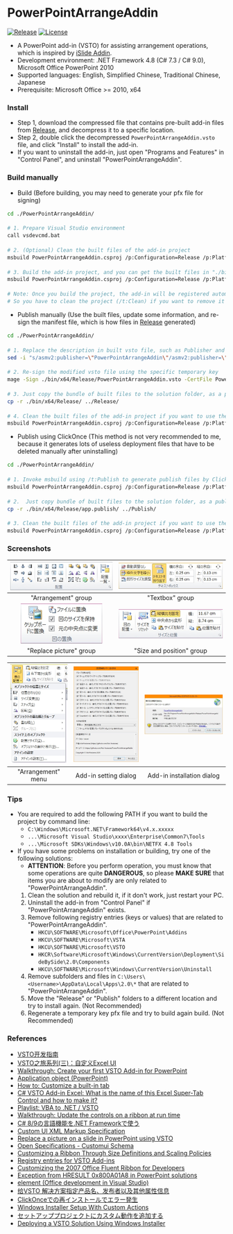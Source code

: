 # PowerPointArrangeAddin

[![Release](https://img.shields.io/github/v/release/Aoi-hosizora/PowerPointArrangeAddin)](https://github.com/Aoi-hosizora/PowerPointArrangeAddin/releases)
[![License](https://img.shields.io/badge/license-mit-blue.svg)](./LICENSE)

+ A PowerPoint add-in (VSTO) for assisting arrangement operations, which is inspired by [iSlide Addin](https://www.islide.cc/).
+ Development environment: .NET Framework 4.8 (C# 7.3 / C# 9.0), Microsoft Office PowerPoint 2010
+ Supported languages: English, Simplified Chinese, Traditional Chinese, Japanese
+ Prerequisite: Microsoft Office >= 2010, x64

### Install

+ Step 1, download the compressed file that contains pre-built add-in files from [Release](https://github.com/Aoi-hosizora/PowerPointArrangeAddin/releases), and decompress it to a specific location.
+ Step 2, double click the decompressed `PowerPointArrangeAddin.vsto` file, and click "Install" to install the add-in.
+ If you want to uninstall the add-in, just open "Programs and Features" in "Control Panel", and uninstall "PowerPointArrangeAddin".

### Build manually

+ Build (Before building, you may need to generate your pfx file for signing)

```bash
cd ./PowerPointArrangeAddin/

# 1. Prepare Visual Studio environment
call vsdevcmd.bat

# 2. (Optional) Clean the built files of the add-in project
msbuild PowerPointArrangeAddin.csproj /p:Configuration=Release /p:Platform=x64 /t:Clean

# 3. Build the add-in project, and you can get the built files in "./bin/x64/Release/"
msbuild PowerPointArrangeAddin.csproj /p:Configuration=Release /p:Platform=x64

# Note: Once you build the project, the add-in will be registered automatically. 
# So you have to clean the project (/t:Clean) if you want to remove it from registry.
```

+ Publish manually (Use the built files, update some information, and re-sign the manifest file, which is how files in [Release](https://github.com/Aoi-hosizora/PowerPointArrangeAddin/releases) generated)

```bash
cd ./PowerPointArrangeAddin/

# 1. Replace the description in built vsto file, such as Publisher and SupportUrl
sed -i "s/asmv2:publisher=\"PowerPointArrangeAddin\"/asmv2:publisher=\"AoiHosizora\" asmv2:supportUrl=\"https:\/\/github.com\/Aoi-hosizora\/PowerPointArrangeAddin\"/" ./bin/x64/Release/PowerPointArrangeAddin.vsto

# 2. Re-sign the modified vsto file using the specific temporary key
mage -Sign ./bin/x64/Release/PowerPointArrangeAddin.vsto -CertFile PowerPointArrangeAddin_TemporaryKey.pfx -Password xxx

# 3. Just copy the bundle of built files to the solution folder, as a published folder "./Release/"
cp -r ./bin/x64/Release/ ../Release/

# 4. Clean the built files of the add-in project if you want to use the published vsto file to install
msbuild PowerPointArrangeAddin.csproj /p:Configuration=Release /p:Platform=x64 /t:Clean
```

+ Publish using ClickOnce (This method is not very recommended to me, because it generates lots of useless deployment files that have to be deleted manually after uninstalling)

```bash
cd ./PowerPointArrangeAddin/

# 1. Invoke msbuild using /t:Publish to generate publish files by ClickOnce
msbuild PowerPointArrangeAddin.csproj /p:Configuration=Release /p:Platform=x64 /p:BootstrapperEnabled=false /t:Publish

# 2.  Just copy bundle of built files to the solution folder, as a published folder "./Publish/"
cp -r ./bin/x64/Release/app.publish/ ../Publish/

# 3. Clean the built files of the add-in project if you want to use the published vsto file to install
msbuild PowerPointArrangeAddin.csproj /p:Configuration=Release /p:Platform=x64 /t:Clean
```

### Screenshots

| ![screenshot1](./assets/screenshot1.jpg) | ![screenshot2](./assets/screenshot2.jpg) |
|:--:|:--:|
| "Arrangement" group | "Textbox" group |
| ![screenshot3](./assets/screenshot3.jpg) | ![screenshot4](./assets/screenshot4.jpg) |
| "Replace picture" group | "Size and position" group |

| ![screenshot5](./assets/screenshot5.jpg) | ![screenshot6](./assets/screenshot6.jpg) | ![screenshot7](./assets/screenshot7.jpg) |
|:--:|:--:|:--:|
| "Arrangement" menu | Add-in setting dialog | Add-in installation dialog |

### Tips

+ You are required to add the following PATH if you want to build the project by command line:
    + `C:\Windows\Microsoft.NET\Framework64\v4.x.xxxxx`
    + `...\Microsoft Visual Studio\xxxx\Enterprise\Common7\Tools`
    + `...\Microsoft SDKs\Windows\v10.0A\bin\NETFX 4.8 Tools`
+ If you have some problems on installation or building, try one of the following solutions:
    + **ATTENTION**: Before you perform operation, you must know that some operations are quite **DANGEROUS**, so please **MAKE SURE** that items you are about to modify are only related to "PowerPointArrangeAddin".
    1. Clean the solution and rebuild it, if it don't work, just restart your PC.
    2. Uninstall the add-in from "Control Panel" if "PowerPointArrangeAddin" exists.
    3. Remove following registry entries (keys or values) that are related to "PowerPointArrangeAddin".
        + `HKCU\SOFTWARE\Microsoft\Office\PowerPoint\Addins`
        + `HKCU\SOFTWARE\Microsoft\VSTA`
        + `HKCU\SOFTWARE\Microsoft\VSTO`
        + `HKCR\Software\Microsoft\Windows\CurrentVersion\Deployment\SideBySide\2.0\Components`
        + `HKCU\SOFTWARE\Microsoft\Windows\CurrentVersion\Uninstall`
    4. Remove subfolders and files in `C:\Users\<Username>\AppData\Local\Apps\2.0\*` that are related to "PowerPointArrangeAddin".
    5. Move the "Release" or "Publish" folders to a different location and try to install again. (Not Recommended)
    6. Regenerate a temporary key pfx file and try to build again build. (Not Recommended)

### References

+ [VSTO开发指南](https://blog.csdn.net/fuhanghang/article/details/101533271)
+ [VSTO之旅系列(三)：自定义Excel UI](https://blog.51cto.com/learninghard/1144298)
+ [Walkthrough: Create your first VSTO Add-in for PowerPoint](https://learn.microsoft.com/en-us/visualstudio/vsto/walkthrough-creating-your-first-vsto-add-in-for-powerpoint)
+ [Application object (PowerPoint)](https://learn.microsoft.com/en/office/vba/api/powerpoint.application)
+ [How to: Customize a built-in tab](https://github.com/MicrosoftDocs/visualstudio-docs/blob/main/docs/vsto/how-to-customize-a-built-in-tab.md)
+ [C# VSTO Add-in Excel: What is the name of this Excel Super-Tab Control and how to make it?](https://stackoverflow.com/questions/61189402/c-sharp-vsto-add-in-excel-what-is-the-name-of-this-excel-super-tab-control-and)
+ [Playlist: VBA to .NET / VSTO](https://www.youtube.com/playlist?list=PLo0aMPtFIFDqaRyd0KZ0DLXFD3rfhI4SU)
+ [Walkthrough: Update the controls on a ribbon at run time](https://learn.microsoft.com/en-us/visualstudio/vsto/walkthrough-updating-the-controls-on-a-ribbon-at-run-time)
+ [C# 8/9の言語機能を.NET Frameworkで使う](https://qiita.com/kenichiuda/items/fada6068ea265fd6a389)
+ [Custom UI XML Markup Specification](https://learn.microsoft.com/en-us/openspecs/office_standards/ms-customui/31f152d6-2a5d-4b50-a867-9dbc6d01aa43)
+ [Replace a picture on a slide in PowerPoint using VSTO](https://stackoverflow.com/questions/76696349/replace-a-picture-on-a-slide-in-powerpoint-using-vsto)
+ [Open Specifications - Customui Schema](https://learn.microsoft.com/en-us/openspecs/office_standards/ms-customui/5f3e35d6-70d6-47ee-9e11-f5499559f93a)
+ [Customizing a Ribbon Through Size Definitions and Scaling Policies](https://learn.microsoft.com/en-us/windows/win32/windowsribbon/windowsribbon-templates)
+ [Registry entries for VSTO Add-ins](https://learn.microsoft.com/en-us/visualstudio/vsto/registry-entries-for-vsto-add-ins)
+ [Customizing the 2007 Office Fluent Ribbon for Developers](https://learn.microsoft.com/en-us/previous-versions/office/developer/office-2007/aa338202(v=office.12))
+ [Exception from HRESULT 0x800A01A8 in PowerPoint solutions](https://www.add-in-express.com/creating-addins-blog/exception-hresult-0x800a01a8/)
+ [<customization> element (Office development in Visual Studio)](https://learn.microsoft.com/en-us/visualstudio/vsto/customization-element-office-development-in-visual-studio?view=vs-2019)
+ [给VSTO 解决方案指定产品名、发布者以及其他属性信息](https://www.cnblogs.com/monster1799/p/1310866.html)
+ [ClickOnceでの再インストールでエラー発生](https://blog.regrex.jp/2016/09/02/post-972/)
+ [Windows Installer Setup With Custom Actions](https://www.c-sharpcorner.com/UploadFile/87ad51/3/)
+ [セットアッププロジェクトにカスタム動作を追加する](https://www.softech.co.jp/mm_230201_tr.htm)
+ [Deploying a VSTO Solution Using Windows Installer](https://learn.microsoft.com/en-us/visualstudio/vsto/deploying-a-vsto-solution-by-using-windows-installer?view=vs-2022)
